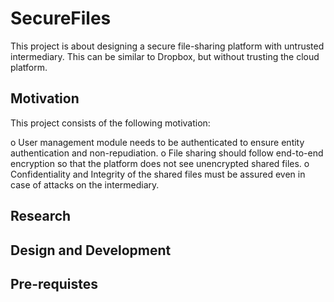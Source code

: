 # SecureFiles
 This project is about designing a secure file-sharing platform with untrusted intermediary. This can be similar to Dropbox, but without trusting the cloud platform.

 ## Motivation

This project consists of the following motivation:

o User management module needs to be authenticated to ensure entity authentication and non-repudiation.
o File sharing should follow end-to-end encryption so that the platform does not see unencrypted shared files.
o Confidentiality and Integrity of the shared files must be assured even in case of attacks on the intermediary.

 ## Research


 ## Design and Development

 ## Pre-requistes
